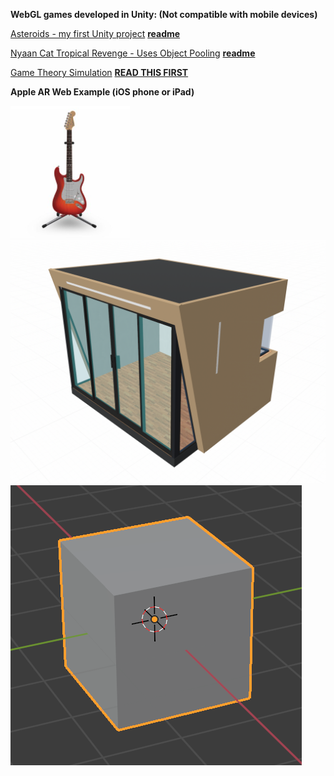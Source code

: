 <!--[GitHub Oren Nelson](https://github.com/nohren) -->

<!--[LinkedIn](https://www.linkedin.com/in/oren-nelson) -->


**WebGL games developed in Unity: (Not compatible with mobile devices)**

[Asteroids - my first Unity project](https://nohren.github.io/Interstellar-Asteroids-2D/) **[readme](https://github.com/nohren/Interstellar-Asteroids-2D)**

[Nyaan Cat Tropical Revenge - Uses Object Pooling](https://nohren.github.io/Nyaan-Cat-Tropical-Revenge-2D/) **[readme](https://github.com/nohren/Nyaan-Cat-Tropical-Revenge-2D)**

[Game Theory Simulation](https://nohren.github.io/MiniMax-Tree-AI-simulation/) **[READ THIS FIRST](https://github.com/nohren/MiniMax-Tree-AI-simulation/blob/master/README.md)**

**Apple AR Web Example (iOS phone or iPad)**
<div>
    <a href="https://github.com/nohren/my-portfolio/raw/master/_includes/models/fender_stratocaster.usdz" rel="ar">
        <img src="https://github.com/nohren/my-portfolio/raw/master/_includes/models/fender_pic.png">
    </a>
</div>
<div>
    <a href="https://github.com/nohren/my-portfolio/raw/master/_includes/models/test_model.usdz" rel="ar">
        <img src="https://github.com/nohren/my-portfolio/raw/master/_includes/models/backyard_gem_image.png">
    </a>
</div>
<div>
    <a href="https://github.com/nohren/my-portfolio/raw/master/_includes/models/cube.usdz" rel="ar">
        <img src="https://github.com/nohren/my-portfolio/raw/master/_includes/models/cube_image.png">
    </a>
</div>
